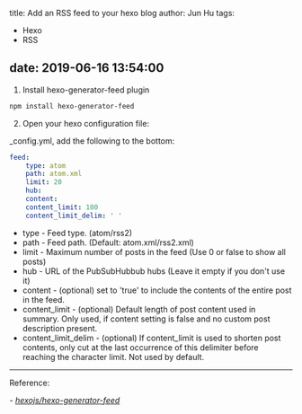 title: Add an RSS feed to your hexo blog
author: Jun Hu
tags:
  - Hexo
  - RSS

date: 2019-06-16 13:54:00
---
1. Install hexo-generator-feed plugin
```bash
npm install hexo-generator-feed
```
<!-- more -->
2. Open your hexo configuration file:

_config.yml, add the following to the bottom:

  ```yml
  feed:
      type: atom
      path: atom.xml
      limit: 20
      hub:
      content:
      content_limit: 100
      content_limit_delim: ' '
  ```

- type - Feed type. (atom/rss2)
- path - Feed path. (Default: atom.xml/rss2.xml)
- limit - Maximum number of posts in the feed (Use 0 or false to show all posts)
- hub - URL of the PubSubHubbub hubs (Leave it empty if you don't use it)
- content - (optional) set to 'true' to include the contents of the entire post in the feed.
- content_limit - (optional) Default length of post content used in summary. Only used, if content setting is false and no custom post description present.
- content_limit_delim - (optional) If content_limit is used to shorten post contents, only cut at the last occurrence of this delimiter before reaching the character limit. Not used by default.


---


Reference:


*- [hexojs/hexo-generator-feed](https://github.com/hexojs/hexo-generator-feed)*

